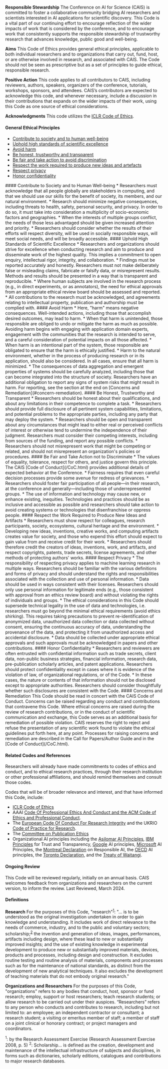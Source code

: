 


**Responsible Stewardship** The Conference on AI for Science (CAIS) is committed to foster a collaborative community bridging AI researchers and scientists interested in AI applications for scientific discovery. This Code is a vital part of our continuing effort to encourage reflection of the wider impacts of work that is considered by the conference, and to encourage work that consistently supports the responsible stewardship of trustworthy research that advances knowledge, public good and well-being.

**Aims** This Code of Ethics provides general ethical principles, applicable to both individual researchers and to organizations that carry out, fund, host, or are otherwise involved in research, and associated with CAIS. The Code should not be seen as prescriptive but as a set of principles to guide ethical, responsible research.

**Positive Action** This code applies to all contributors to CAIS, including reviewers, authors, speakers, organizers of the conference, tutorials, workshops, sponsors, and attendees. CAIS’s contributors are expected to acknowledge this code, and whenever necessary, include a discussion in their contributions that expands on the wider impacts of their work, using this Code as one source of ethical considerations.

**Acknowledgments** This code utilizes the [ICLR Code of Ethics](https://iclr.cc/public/CodeOfEthics).

#### **General Ethical Principles**

* [Contribute to society and to human well-being](#contribute-society)
* [Uphold high standards of scientific excellence](#high-standards)
* [Avoid harm](#avoid-harm)
* [Be honest, trustworthy and transparent](#be-honest)
* [Be fair and take action to avoid discrimination](#be-fair)
* [Respect the work required to produce new ideas and artefacts](#respect-work)
* [Respect privacy](#respect-privacy)
* [Honor confidentiality](#honor-conf)

<a name="contribute-society" />
#### Contribute to Society and to Human Well-being 
* Researchers must acknowledge that all people globally are stakeholders in computing, and that we should use our skills for the benefit of society, its members, and our natural environment. 
* Research should minimize negative consequences, including threats to health, safety, personal security, and privacy. In order to do so, it must take into consideration a multiplicity of socio-economic factors and geographies. 
* When the interests of multiple groups conflict, the needs of those less advantaged should be given increased attention and priority. 
* Researchers should consider whether the results of their efforts will respect diversity, will be used in socially responsible ways, will meet social needs, and will be broadly accessible.


<a name="high-standards" />
#### Uphold High Standards of Scientific Excellence
* Researchers and organizations should strive for excellence when conducting research and aim to produce and disseminate work of the highest quality.  This implies a commitment to open enquiry, intellectual rigor, integrity, and collaboration. 
* Findings must be reported accurately and honestly. Researchers must not make deliberately false or misleading claims, fabricate or falsify data, or misrepresent results. Methods and results should be presented in a way that is transparent and reproducible. 
* Where human subjects are involved in the research process (e.g., in direct experiments, or as annotators), the need for ethical approvals from an appropriate ethical review board should be assessed and reported. 
* All contributions to the research must be acknowledged, and agreements relating to intellectual property, publication and authorship must be complied with. 

<a name="avoid-harm" />
#### Avoid Harm
* Here, "harm" means negative consequences. Well-intended actions, including those that accomplish desired outcomes, may lead to harm. 
* When that harm is unintended, those responsible are obliged to undo or mitigate the harm as much as possible. Avoiding harm begins with engaging with application domain experts, engagement with the communities that the research is intended to serve, and a careful consideration of potential impacts on all those affected. 
* When harm is an intentional part of the system, those responsible are obligated to ensure that the harm is ethically justified. 
* Harm to the natural environment, whether in the process of producing research or in its application, should also be considered. In all cases, ensure that all harm is minimized. 
* The consequences of data aggregation and emergent properties of systems should be carefully analyzed, including those that can become integrated into the structure of society. Researchers have an additional obligation to report any signs of system risks that might result in harm. For reporting, see the section at the end on [Concerns and Remediation](#concern-remediation). 

<a name="be-honest" />
#### Be Honest, Trustworthy and Transparent
* Researchers should be honest about their qualifications, and about any limitations in their competence to complete a task.
* Researchers should provide full disclosure of all pertinent system capabilities, limitations, and potential problems to the appropriate parties, including any party that may deploy the system. 
* Researchers should be open and transparent about any circumstances that might lead to either real or perceived conflicts of interest or otherwise tend to undermine the independence of their judgment.  Researchers must consider their competing interests, including from sources of the funding, and report any possible conflicts.
* Researchers should not misrepresent work that might be competing or related, and should not misrepresent an organization's policies or procedures.


<a name="be-fair" />
#### Be Fair and Take Action not to Discriminate
* The values of equality, tolerance, respect for others, and justice govern this principle. The CAIS [Code of Conduct](/CoC.html) provides additional details of expected behavior at the Conference. 
* Fairness requires that even careful decision processes provide some avenue for redress of grievances.
* Researchers should foster fair participation of all people—in their research, at the conference and generally—including those of underrepresented groups. 
* The use of information and technology may cause new, or enhance existing, inequities. Technologies and practices should be as inclusive and accessible as possible and researchers should take action to avoid creating systems or technologies that disenfranchise or oppress people.


<a name="respect-work" />
#### Respect the Work Required to Produce New Ideas and Artifacts
* Researchers must show respect for colleagues, research participants, society, ecosystems, cultural heritage and the environment.
* Developing new ideas, inventions, creative works, and computing artifacts creates value for society, and those who expend this effort should expect to gain value from and receive credit for their work. 
* Researchers should therefore credit the creators of ideas, inventions, work, and artifacts, and respect copyrights, patents, trade secrets, license agreements, and other methods of protecting authors' works.




<a name="respect-privacy" />
#### Respect Privacy
* The responsibility of respecting privacy applies to machine learning research in multiple ways. Researchers should be familiar with the various definitions and forms of privacy and should understand the rights and responsibilities associated with the collection and use of personal information. 
* Data should be used in ways consistent with their licenses. Researchers should only use personal information for legitimate ends (e.g., those consistent with approval from an ethics review board) and without violating the rights of individuals and groups. 
* The ethical considerations in this Code should supersede technical legality in the use of data and technologies, i.e. researchers must go beyond the minimal ethical requirements (avoid ethics shirking). This requires taking precautions to prevent re-identification of anonymized data, unauthorized data collection or data collected without consent, ensuring the continuous accuracy of data, understanding the provenance of the data, and protecting it from unauthorized access and accidental disclosure. 
* Data should be collected under appropriate ethical approvals and such approvals must be acknowledged in papers and other contributions.


<a name="honor-conf" />
#### Honor Confidentiality
* Researchers and reviewers are often entrusted with confidential information such as trade secrets, client data, non-public business strategies, financial information, research data, pre-publication scholarly articles, and patent applications. Researchers should protect confidentiality except in cases where it is evidence of the violation of law, of organizational regulations, or of the Code. 
* In these cases, the nature or contents of that information should not be disclosed except to appropriate authorities. Researchers should consider thoughtfully whether such disclosures are consistent with the Code.


<a name="concern-remediation" />
#### Concerns and Remediation
This Code should be read in concert with the CAIS Code of Conduct. Concerns can be raised regarding any conduct and contributions that contravene this Code. Where ethical concerns are raised during the review of research contributions, or in the conduct of scientific communication and exchange, this Code serves as an additional basis for remediation of possible violation. CAIS reserves the right to reject and refuse the presentation of any scientific work found to violate the ethical guidelines put forth here, at any point. Processes for raising concerns and remediation are described in the Call for Papers/Author Guide and in the [Code of Conduct](/CoC.html). 


#### Related Codes and References 
Researchers will already have made commitments to codes of ethics and conduct, and to ethical research practices, through their research institution or other professional affiliations, and should remind themselves and consult those codes.

Codes that will be of broader relevance and interest, and that have informed this Code, include:

* [ICLR Code of Ethics](https://iclr.cc/public/CodeOfEthics)
* AAAI [Code Of Professional Ethics And Conduct and the ](https://aaai.org/Conferences/code-of-ethics-and-conduct.php)[ACM Code of Ethics and Professional Conduct](https://www.acm.org/code-of-ethics).
* The [European Code Of Conduct For Research Integrity](https://allea.org/code-of-conduct/) and the UKRIO [Code of Practice for Research](https://ukrio.org/publications/code-of-practice-for-research/2-0-principles/).
* The [Committee on Publication Ethics](https://publicationethics.org/)
* Organizational AI principles including the [Asilomar AI Principles](https://futureoflife.org/ai-principles/?cn-reloaded=1), [IBM Principles](https://www.ibm.com/blogs/policy/trust-principles/) for Trust and Transparency, [Google](https://ai.google/principles/) AI principles, [Microsoft](https://www.microsoft.com/en-us/ai/responsible-ai) AI Principles, the [Montreal Declaration](https://www.montrealdeclaration-responsibleai.com/the-declaration) on Responsible AI, the [OECD](https://www.oecd.org/going-digital/ai/principles/) AI principles, the [Toronto Declaration](https://www.torontodeclaration.org/declaration-text/english/), and the [Treaty of Waitangi](https://www.taiuru.maori.nz/tiritiethicalguide/).

#### Ongoing Review
This Code will be reviewed regularly, initially on an annual basis. CAIS welcomes feedback from organizations and researchers on the current version, to inform the review.  Last Reviewed, March 2024.

#### Definitions

**Research** For the purposes of this Code, "research"<sup>[1](#footnote1)</sup>: "... is to be understood as the original investigation undertaken in order to gain knowledge and understanding. It includes work of direct relevance to the needs of commerce, industry, and to the public and voluntary sectors; scholarship;<sup>[2](#footnote2)</sup> the invention and generation of ideas, images, performances, artifacts including design, where these lead to new or substantially improved insights; and the use of existing knowledge in experimental development to produce new or substantially improved materials, devices, products and processes, including design and construction. It excludes routine testing and routine analysis of materials, components and processes such as for the maintenance of national standards, as distinct from the development of new analytical techniques. It also excludes the development of teaching materials that do not embody original research."

**Organizations and Researchers**  For the purposes of this Code, "organizations" refers to any bodies that conduct, host, sponsor or fund research; employ, support or host researchers; teach research students; or allow research to be carried out under their auspices. “Researchers” refers to any person who conducts and contributes to research, including but not limited to: an employee; an independent contractor or consultant; a research student; a visiting or emeritus member of staff; a member of staff on a joint clinical or honorary contract; or project managers and coordinators.

<a name="footnote1" />
<sup>1</sup>: by the Research Assessment Exercise (Research Assessment Exercise 2008, p. 5)

<a name="footnote2" />
<sup>2</sup>: Scholarship… is defined as the creation, development and maintenance of the intellectual infrastructure of subjects and disciplines, in forms such as dictionaries, scholarly editions, catalogues and contributions to major research databases.